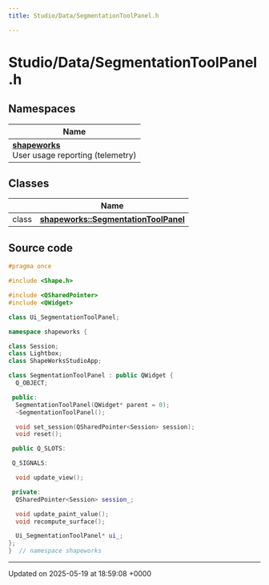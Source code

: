 ```yaml
---
title: Studio/Data/SegmentationToolPanel.h

---
```


# Studio/Data/SegmentationToolPanel.h



## Namespaces

| Name           |
| -------------- |
| **[shapeworks](../Namespaces/namespaceshapeworks.md)** <br>User usage reporting (telemetry)  |

## Classes

|                | Name           |
| -------------- | -------------- |
| class | **[shapeworks::SegmentationToolPanel](../Classes/classshapeworks_1_1SegmentationToolPanel.md)**  |




## Source code

```cpp
#pragma once

#include <Shape.h>

#include <QSharedPointer>
#include <QWidget>

class Ui_SegmentationToolPanel;

namespace shapeworks {

class Session;
class Lightbox;
class ShapeWorksStudioApp;

class SegmentationToolPanel : public QWidget {
  Q_OBJECT;

 public:
  SegmentationToolPanel(QWidget* parent = 0);
  ~SegmentationToolPanel();

  void set_session(QSharedPointer<Session> session);
  void reset();

 public Q_SLOTS:

 Q_SIGNALS:

  void update_view();

 private:
  QSharedPointer<Session> session_;

  void update_paint_value();
  void recompute_surface();

  Ui_SegmentationToolPanel* ui_;
};
}  // namespace shapeworks
```


-------------------------------

Updated on 2025-05-19 at 18:59:08 +0000
